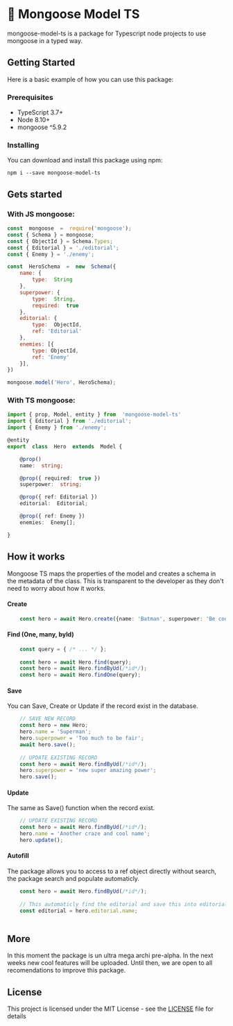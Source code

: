 # :rocket: Mongoose Model TS

mongoose-model-ts is a package for Typescript node projects to use mongoose in a typed way.

## Getting Started

Here is a basic example of how you can use this package:

### Prerequisites


* TypeScript 3.7+
* Node 8.10+
* mongoose ^5.9.2


### Installing

You can download and install this package using npm:

```
npm i --save mongoose-model-ts
```


## Gets started

### With JS mongoose:

```js
const  mongoose  =  require('mongoose');
const { Schema } = mongoose;
const { ObjectId } = Schema.Types;
const { Editorial } = './editorial';
const { Enemy } = './enemy';

const  HeroSchema  =  new  Schema({
	name: { 
		type:  String 
	},
	superpower: { 
		type:  String, 
		required:  true 
	},
	editorial: { 
		type:  ObjectId, 
		ref: 'Editorial' 
	},
	enemies: [{ 
		type: ObjectId, 
		ref: 'Enemy' 
	}],
})

mongoose.model('Hero', HeroSchema);
```

### With TS mongoose:
```ts
import { prop, Model, entity } from  'mongoose-model-ts'
import { Editorial } from './editorial';
import { Enemy } from './enemy';

@entity
export  class  Hero  extends  Model {

	@prop()
	name:  string;

	@prop({ required:  true })
	superpower:  string;

	@prop({ ref: Editorial })
	editorial:  Editorial;

	@prop({ ref: Enemy })
	enemies:  Enemy[];

}
```
## How it works

Mongoose TS maps the properties of the model and creates a schema in the metadata of the class. This is transparent to the developer as they don't need to worry about how it works.

#### Create

```ts
	const hero = await Hero.create({name: 'Batman', superpower: 'Be cool' });
```

#### Find (One, many, byId)

```ts
	const query = { /* ... */ };
	
	const hero = await Hero.find(query);
	const hero = await Hero.findByUd(/*id*/);
	const hero = await Hero.findOne(query);
```

#### Save

You can Save, Create or Update if the record exist in the database.
```ts
	// SAVE NEW RECORD
	const hero = new Hero;
	hero.name = 'Superman';
	hero.superpower = 'Too much to be fair';
	await hero.save();
	
	// UPDATE EXISTING RECORD
	const hero = await Hero.findByUd(/*id*/);
	hero.superpower = 'new super amazing power';
	hero.save();
```

#### Update

The same as Save() function when the record exist.
```ts
	// UPDATE EXISTING RECORD
	const hero = await Hero.findByUd(/*id*/);
	hero.name = 'Another craze and cool name';
	hero.update();
```

#### Autofill

The package allows you to access to a ref object directly without search, the package search and populate automaticly.
```ts
	const hero = await Hero.findByUd(/*id*/);
	
	// This automaticly find the editorial and save this into editorial property
	const editorial = hero.editorial.name;
	
```

## More

In this moment the package is un ultra mega archi pre-alpha. In the next weeks new cool features will be uploaded.
Until then, we are open to all recomendations to improve this package.

## License

This project is licensed under the MIT License - see the [LICENSE](LICENSE) file for details
